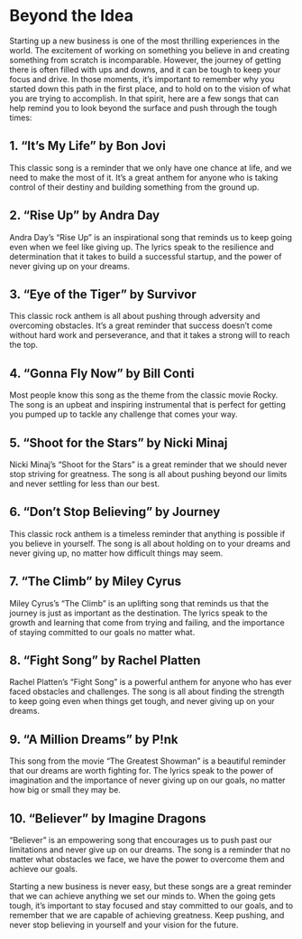 # Beyond the Idea

Starting up a new business is one of the most thrilling experiences in the world. The excitement of working on something you believe in and creating something from scratch is incomparable. However, the journey of getting there is often filled with ups and downs, and it can be tough to keep your focus and drive. In those moments, it’s important to remember why you started down this path in the first place, and to hold on to the vision of what you are trying to accomplish. In that spirit, here are a few songs that can help remind you to look beyond the surface and push through the tough times:

## 1. “It’s My Life” by Bon Jovi

This classic song is a reminder that we only have one chance at life, and we need to make the most of it. It’s a great anthem for anyone who is taking control of their destiny and building something from the ground up.

## 2. “Rise Up” by Andra Day

Andra Day’s “Rise Up” is an inspirational song that reminds us to keep going even when we feel like giving up. The lyrics speak to the resilience and determination that it takes to build a successful startup, and the power of never giving up on your dreams.

## 3. “Eye of the Tiger” by Survivor

This classic rock anthem is all about pushing through adversity and overcoming obstacles. It’s a great reminder that success doesn’t come without hard work and perseverance, and that it takes a strong will to reach the top.

## 4. “Gonna Fly Now” by Bill Conti

Most people know this song as the theme from the classic movie Rocky. The song is an upbeat and inspiring instrumental that is perfect for getting you pumped up to tackle any challenge that comes your way.

## 5. “Shoot for the Stars” by Nicki Minaj

Nicki Minaj’s “Shoot for the Stars” is a great reminder that we should never stop striving for greatness. The song is all about pushing beyond our limits and never settling for less than our best.

## 6. “Don’t Stop Believing” by Journey

This classic rock anthem is a timeless reminder that anything is possible if you believe in yourself. The song is all about holding on to your dreams and never giving up, no matter how difficult things may seem.

## 7. “The Climb” by Miley Cyrus

Miley Cyrus’s “The Climb” is an uplifting song that reminds us that the journey is just as important as the destination. The lyrics speak to the growth and learning that come from trying and failing, and the importance of staying committed to our goals no matter what.

## 8. “Fight Song” by Rachel Platten

Rachel Platten’s “Fight Song” is a powerful anthem for anyone who has ever faced obstacles and challenges. The song is all about finding the strength to keep going even when things get tough, and never giving up on your dreams.

## 9. “A Million Dreams” by P!nk

This song from the movie “The Greatest Showman” is a beautiful reminder that our dreams are worth fighting for. The lyrics speak to the power of imagination and the importance of never giving up on our goals, no matter how big or small they may be.

## 10. “Believer” by Imagine Dragons

“Believer” is an empowering song that encourages us to push past our limitations and never give up on our dreams. The song is a reminder that no matter what obstacles we face, we have the power to overcome them and achieve our goals.

Starting a new business is never easy, but these songs are a great reminder that we can achieve anything we set our minds to. When the going gets tough, it’s important to stay focused and stay committed to our goals, and to remember that we are capable of achieving greatness. Keep pushing, and never stop believing in yourself and your vision for the future.
